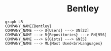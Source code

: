 <h1 align="center">Bentley</h1>

```mermaid
graph LR
COMPANY_NAME{Bentley}
COMPANY_NAME ---> U{Users} ---> UN[22]
COMPANY_NAME ---> R{Repositories} ---> RN[956]
COMPANY_NAME ---> G{Gists} ---> GN[5]
COMPANY_NAME ---> ML{Most Used<br>Languages}
```
